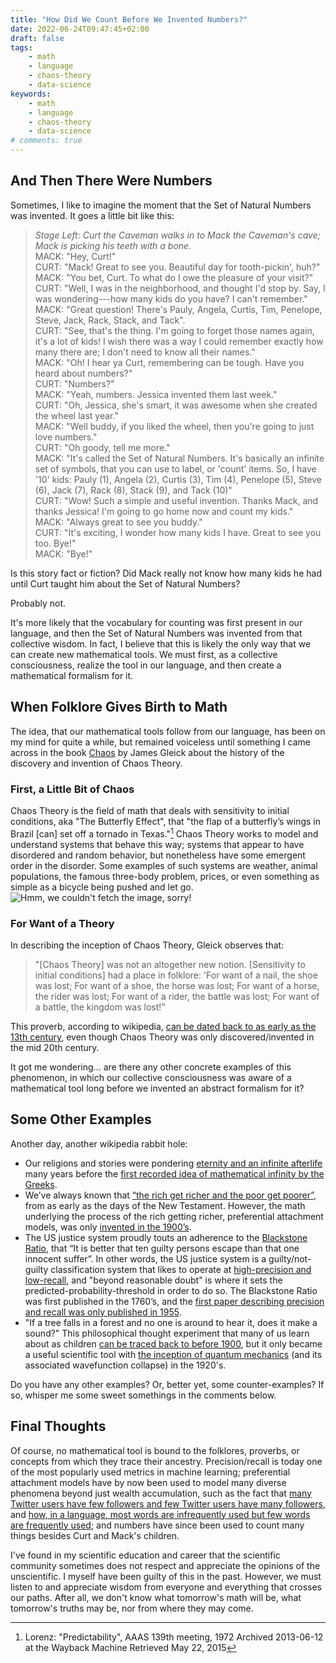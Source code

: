 ```yaml
---
title: "How Did We Count Before We Invented Numbers?"
date: 2022-06-24T09:47:45+02:00
draft: false
tags:
    - math
    - language
    - chaos-theory
    - data-science
keywords:
    - math
    - language
    - chaos-theory
    - data-science
# comments: true
---
```


## And Then There Were Numbers
Sometimes, I like to imagine the moment that the Set of Natural Numbers was invented. It goes a little bit like this:
> _Stage Left: Curt the Caveman walks in to Mack the Caveman's cave; Mack is picking his teeth with a bone._\
> MACK: "Hey, Curt!"\
> CURT: "Mack! Great to see you. Beautiful day for tooth-pickin', huh?"\
> MACK: "You bet, Curt. To what do I owe the pleasure of your visit?"\
> CURT: "Well, I was in the neighborhood, and thought I'd stop by. Say, I was wondering---how many kids do you have? I can't remember."\
> MACK: "Great question! There's Pauly, Angela, Curtis, Tim, Penelope, Steve, Jack, Rack, Stack, and Tack".\
> CURT: "See, that's the thing. I'm going to forget those names again, it's a lot of kids! I wish there was a way I could remember exactly how many there are; I don't need to know all their names."\
> MACK: "Oh! I hear ya Curt, remembering can be tough. Have you heard about numbers?"\
> CURT: "Numbers?"\
> MACK: "Yeah, numbers. Jessica invented them last week."\
> CURT: "Oh, Jessica, she's smart, it was awesome when she created the wheel last year."\
> MACK: "Well buddy, if you liked the wheel, then you're going to just love numbers."\
> CURT: "Oh goody, tell me more."\
> MACK: "It's called the Set of Natural Numbers. It's basically an infinite set of symbols, that you can use to label, or 'count' items. So, I have '10' kids: Pauly (1), Angela (2), Curtis (3), Tim (4), Penelope (5), Steve (6), Jack (7), Rack (8), Stack (9), and Tack (10)"\
> CURT: "Wow! Such a simple and useful invention. Thanks Mack, and thanks Jessica! I'm going to go home now and count my kids."\
> MACK: "Always great to see you buddy."\
> CURT: "It's exciting, I wonder how many kids I have. Great to see you too. Bye!"\
> MACK: "Bye!"

Is this story fact or fiction? Did Mack really not know how many kids he had until Curt taught him about the Set of Natural Numbers?  

Probably not.  

It's more likely that the vocabulary for counting was first present in our language, and then the Set of Natural Numbers was invented from that collective wisdom. In fact, I believe that this is likely the only way that we can create new mathematical tools. We must first, as a collective consciousness, realize the tool in our language, and then create a mathematical formalism for it.


## When Folklore Gives Birth to Math
The idea, that our mathematical tools follow from our language, has been on my mind for quite a while, but remained voiceless until something I came across in the book [Chaos](https://www.amazon.com/Chaos-Making-Science-James-Gleick/dp/0143113453) by James Gleick about the history of the discovery and invention of Chaos Theory.

### First, a Little Bit of Chaos
Chaos Theory is the field of math that deals with sensitivity to initial conditions, aka "The Butterfly Effect", that "the flap of a butterfly’s wings in Brazil \[can\] set off a tornado in Texas."[^1] Chaos Theory works to model and understand systems that behave this way; systems that appear to have disordered and random behavior, but nonetheless have some emergent order in the disorder. Some examples of such systems are weather, animal populations, the famous three-body problem, prices, or even something as simple as a bicycle being pushed and let go.  
![Hmm, we couldn't fetch the image, sorry!](https://i.redd.it/wzux1azjcob01.jpg "When Order Emerges from Disorder")

### For Want of a Theory
In describing the inception of Chaos Theory, Gleick observes that:
> "\[Chaos Theory\] was not an altogether new notion. \[Sensitivity to initial conditions\] had a place in folklore: 'For want of a nail, the shoe was lost; For want of a shoe, the horse was lost; For want of a horse, the rider was lost; For want of a rider, the battle was lost; For want of a battle, the kingdom was lost!”

This proverb, according to wikipedia, [can be dated back to as early as the 13th century](https://en.wikipedia.org/wiki/For_Want_of_a_Nail), even though Chaos Theory was only discovered/invented in the mid 20th century.

It got me wondering... are there any other concrete examples of this phenomenon, in which our collective consciousness was aware of a mathematical tool long before we invented an abstract formalism for it?

## Some Other Examples
Another day, another wikipedia rabbit hole:
* Our religions and stories were pondering [eternity and an infinite afterlife](https://en.wikipedia.org/wiki/Heaven) many years before the [first recorded idea of mathematical infinity by the Greeks](https://en.wikipedia.org/wiki/Infinity#History).
* We’ve always known that [“the rich get richer and the poor get poorer”](https://en.wikipedia.org/wiki/The_rich_get_richer_and_the_poor_get_poorer), from as early as the days of the New Testament. However, the math underlying the process of the rich getting richer, preferential attachment models, was only [invented in the 1900’s](https://en.wikipedia.org/wiki/Preferential_attachment#History).
* The US justice system proudly touts an adherence to the [Blackstone Ratio](https://en.wikipedia.org/wiki/Blackstone%27s_ratio), that “It is better that ten guilty persons escape than that one innocent suffer”. In other words, the US justice system is a guilty/not-guilty classification system that likes to operate at [high-precision and low-recall](https://en.wikipedia.org/wiki/Precision_and_recall), and "beyond reasonable doubt" is where it sets the predicted-probability-threshold in order to do so. The Blackstone Ratio was first published in the 1760’s, and the [first paper describing precision and recall was only published in 1955](https://en.wikipedia.org/wiki/Information_retrieval#Timeline).
* "If a tree falls in a forest and no one is around to hear it, does it make a sound?" This philosophical thought experiment that many of us learn about as children [can be traced back to before 1900](https://en.wikipedia.org/wiki/If_a_tree_falls_in_a_forest#History), but it only became a useful scientific tool with [the inception of quantum mechanics](https://en.wikipedia.org/wiki/Schr%C3%B6dinger%27s_cat) (and its associated wavefunction collapse) in the 1920's.

Do you have any other examples? Or, better yet, some counter-examples? If so, whisper me some sweet somethings in the comments below.

## Final Thoughts

Of course, no mathematical tool is bound to the folklores, proverbs, or concepts from which they trace their ancestry. Precision/recall is today one of the most popularly used metrics in machine learning; preferential attachment models have by now been used to model many diverse phenomena beyond just wealth accumulation, such as the fact that [many Twitter users have few followers and few Twitter users have many followers](https://en.wikipedia.org/wiki/Scale-free_network), and [how, in a language, most words are infrequently used but few words are frequently used](https://en.wikipedia.org/wiki/Zipf%27s_law); and numbers have since been used to count many things besides Curt and Mack's children.  

I've found in my scientific education and career that the scientific community sometimes does not respect and appreciate the opinions of the unscientific. I myself have been guilty of this in the past. However, we must listen to and appreciate wisdom from everyone and everything that crosses our paths. After all, we don't know what tomorrow's math will be, what tomorrow's truths may be, nor from where they may come.


[^1]: Lorenz: "Predictability", AAAS 139th meeting, 1972 Archived 2013-06-12 at the Wayback Machine Retrieved May 22, 2015
